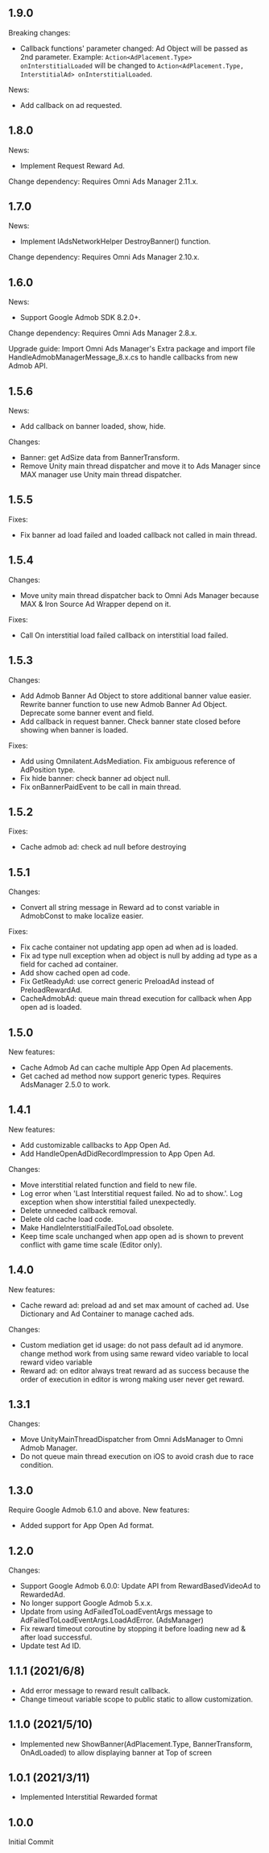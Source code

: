 ## 1.9.0
Breaking changes:
- Callback functions' parameter changed: Ad Object will be passed as 2nd parameter.
Example: `Action<AdPlacement.Type> onInterstitialLoaded` will be changed to `Action<AdPlacement.Type, InterstitialAd> onInterstitialLoaded`.

News:
- Add callback on ad requested.

## 1.8.0
News:
- Implement Request Reward Ad.

Change dependency: Requires Omni Ads Manager 2.11.x.

## 1.7.0
News:
- Implement IAdsNetworkHelper DestroyBanner() function.

Change dependency: Requires Omni Ads Manager 2.10.x.

## 1.6.0
News:
- Support Google Admob SDK 8.2.0+.

Change dependency: Requires Omni Ads Manager 2.8.x.

Upgrade guide: Import Omni Ads Manager's Extra package and import file HandleAdmobManagerMessage_8.x.cs to handle callbacks from new Admob API.

## 1.5.6
News:
- Add callback on banner loaded, show, hide.

Changes:
- Banner: get AdSize data from BannerTransform.
- Remove Unity main thread dispatcher and move it to Ads Manager since MAX manager use Unity main thread dispatcher.

## 1.5.5
Fixes:
- Fix banner ad load failed and loaded callback not called in main thread.

## 1.5.4
Changes:
- Move unity main thread dispatcher back to Omni Ads Manager because MAX & Iron Source Ad Wrapper depend on it.

Fixes:
- Call On interstitial load failed callback on interstitial load failed.

## 1.5.3
Changes:
- Add Admob Banner Ad Object to store additional banner value easier. Rewrite banner function to use new Admob Banner Ad Object. Deprecate some banner event and field.
- Add callback in request banner. Check banner state closed before showing when banner is loaded.

Fixes:
- Add using Omnilatent.AdsMediation. Fix ambiguous reference of AdPosition type.
- Fix hide banner: check banner ad object null.
- Fix onBannerPaidEvent to be call in main thread.

## 1.5.2
Fixes:
- Cache admob ad: check ad null before destroying

## 1.5.1
Changes:
- Convert all string message in Reward ad to const variable in AdmobConst to make localize easier.

Fixes:
- Fix cache container not updating app open ad when ad is loaded.
- Fix ad type null exception when ad object is null by adding ad type as a field for cached ad container.
- Add show cached open ad code.
- Fix GetReadyAd: use correct generic PreloadAd instead of PreloadRewardAd.
- CacheAdmobAd: queue main thread execution for callback when App open ad is loaded.

## 1.5.0
New features:
- Cache Admob Ad can cache multiple App Open Ad placements.
- Get cached ad method now support generic types.
Requires AdsManager 2.5.0 to work.

## 1.4.1
New features:
- Add customizable callbacks to App Open Ad.
- Add HandleOpenAdDidRecordImpression to App Open Ad.

Changes:
- Move interstitial related function and field to new file.
- Log error when 'Last Interstitial request failed. No ad to show.'. Log exception when show interstitial failed unexpectedly.
- Delete unneeded callback removal.
- Delete old cache load code.
- Make HandleInterstitialFailedToLoad obsolete.
- Keep time scale unchanged when app open ad is shown to prevent conflict with game time scale (Editor only).

## 1.4.0
New features:
- Cache reward ad: preload ad and set max amount of cached ad. Use Dictionary and Ad Container to manage cached ads.

Changes:
- Custom mediation get id usage: do not pass default ad id anymore. change method work from using same reward video variable to local reward video variable
- Reward ad: on editor always treat reward ad as success because the order of execution in editor is wrong making user never get reward.

## 1.3.1
Changes:
- Move UnityMainThreadDispatcher from Omni AdsManager to Omni Admob Manager.
- Do not queue main thread execution on iOS to avoid crash due to race condition.

## 1.3.0
Require Google Admob 6.1.0 and above.
New features:
- Added support for App Open Ad format.

## 1.2.0
Changes:
- Support Google Admob 6.0.0: Update API from RewardBasedVideoAd to RewardedAd.
- No longer support Google Admob 5.x.x.
- Update from using AdFailedToLoadEventArgs message to AdFailedToLoadEventArgs.LoadAdError. (AdsManager)
- Fix reward timeout coroutine by stopping it before loading new ad & after load successful.
- Update test Ad ID.

## 1.1.1 (2021/6/8)
- Add error message to reward result callback.
- Change timeout variable scope to public static to allow customization.

## 1.1.0 (2021/5/10)
- Implemented new ShowBanner(AdPlacement.Type, BannerTransform, OnAdLoaded) to allow displaying banner at Top of screen

## 1.0.1 (2021/3/11)
- Implemented Interstitial Rewarded format

## 1.0.0
Initial Commit